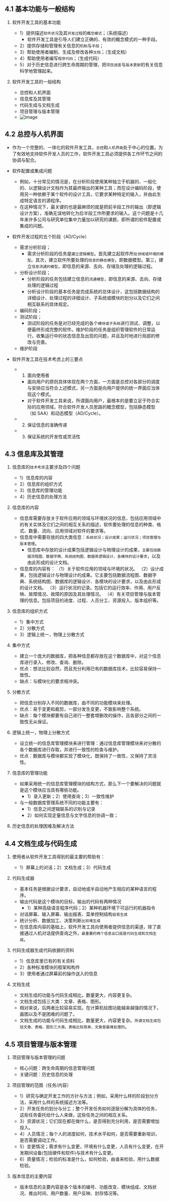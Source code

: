 ## 4.1 基本功能与一般结构

1. 软件开发工具的基本功能

   - 1）提供描述`软件状况`及其`开发过程`的`概念模式`；（系统描述）
     - 软件开发工具是引导人们建立正确的、有效的概念模式的一种手段。
   - 2）提供存储和管理有关信息的`机制`与`手段`；
   - 3）帮助使用者编制、生成及修改各种`文档`；（生成文档）
   - 4）帮助使用者编写`程序代码`；（生成代码）
   - 5）对于历史信息进行跨生命周期的管理，把`项目进度`与`版本更新`的有关信息科学地管理起来。

2. 软件开发工具的一般结构
   - 总控和人机界面
   - 信息库及其管理
   - 代码生成与文档生成
   - 项目管理与版本管理
   - ![image](./assets/img-4.png)

## 4.2 总控与人机界面

- 作为一个完整的、一体化的软件开发工具，`总控`和`人机界面`处于中心的位置。为了有效地支持软件开发人员的工作，软件开发工具必须提供各工作环节之间的协调与配合。

- 软件配置或集成问题

  - 例如，十分常见的情况是，在分析阶段使用某种独立于机器的、一般化的、以逻辑设计文档作为其最终输出的某种工具；而在设计编码阶段，使用另一种依赖于某个软件的设计工具，它要求某种特定的输入，并由此生成特定语言的源程序。
  - 在这种情况下，最关键的也是最麻烦的就是把前半段工作的输出（即逻辑设计方案），准确无误地转化为后半段工作所要求的输入。这个问题是十几年来许多公司与研究单位集中力量加以研究的课题，即所谓的软件配置或集成的问题。

- 软件开发过程的五个阶段（AD/Cycle）

  - 需求分析阶段；
    - 需求分析阶段的任务是`建立逻辑模型`。首先建立起软件所`处领域或环境的模型`。其次，建立软件所要处理的`信息的静态模型`，即数据模型。第三，建立`信息流通的模型`，即信息的来源、去向、存储及处理的逻辑过程。
  - 分析设计阶段；
    - 分析阶段的任务包括建立信息的`流通模型`，即信息的来源、去向、存储处理的逻辑过程
    - 分析设计阶段的基本任务是完成系统的总体设计，这包括数据结构的详细设计、处理过程的详细设计、子系统或模块的划分以及它们之间相互联系的具体规定。
  - 编码阶段；
  - 测试阶段；
    - 测试阶段的任务是对已经完成的各个`模块或子系统`进行测试、调整，以便最终形成完整的软件。维护阶段的任务是组织管理软件的日常运行，收集运行中的状态信息及出现的问题，并且及时地进行局部的修改与完善。
  - 维护阶段

- 软件开发工具在技术考虑上的三要点
  - 1.  面向使用者
    - 面向用户的原则具体体现在两个方面，一方面是总控对各部分的调度与安排应当符合上述模式，另一方面是向用户提供的统一界面应当体现这个模式。
    - 对于软件开发工具来说，所谓面向用户，最根本的是要立足于符合实际的应用领域，符合软件开发人员思路的概念模型，包括静态模型（如 SAA）和动态模型（AD/Cycle）。
  - 2.  保证信息的准确传递
  - 3.  保证系统的开发性或灵活性

## 4.3 信息库及其管理

1. 信息库的`技术考虑`主要涉及四个问题

   - 1）信息库的内容
   - 2）信息库的组织方式
   - 3）信息库的管理功能
   - 4）历史信息的处理方法

2. 信息库的内容

   - 信息库需要存放关于软件应用的领域与环境状况的信息，包括应用领域中的有关实体及它们之间的相互关系的描述，软件要处理的信息的种类、格式、数量、流向、应用领域对软件的要求等。
   - 信息库中需要存放的四大类信息：`系统状况；设计成果；运行状况；项目管理与版本管理`。
     - 信息库中存放的设计成果包括逻辑设计与物理设计的成果，`主要包括数据流程图、数据字典、系统结构图、数据库逻辑设计、各模块的设计要求`，以及由此形成的设计文档。
   - 信息库的内容有：
     （1）关于软件应用的领域与环境的状况。
     （2）设计成果，包括逻辑设计与物理设计的成果。它主要包括数据流程图、数据字典、系统结构图、数据库的逻辑设计、各模块的设计要求，以及由此形成的设计文档。
     （3）运行状况的记录。包括它的运行效率、作用、用户反映、故障情况、故障的原因及其处理情况。
     （4）有关项目管理与版本管理的信息。包括项目的进度、过程、人员分工、资源投入、版本组织等。

3. 信息库的组织方式

   - 1）集中方式
   - 2）分散方式
   - 3）逻辑上统一，物理上分散方式

4. 集中方式

   - 建立一个庞大的数据库，把各种信息都存放在这个数据库中，对这个信息库进行录入、修改、查询、删除。
   - 优点：想法比较自然，而且充分利用已有的数据库技术，比较容易保持一致性。
   - 缺点：与模块化的要求相冲突。

5. 分散方式

   - 把信息分别存入不同的数据库，由不同的功能模块来处理。
   - 优点：易于变更和裁剪，一部分发生变更，不致影响整个系统。
   - 缺点：每个模块都要有自己进行一整套增删改的操作，且各部分之间的一致性无从保证。

6. 逻辑上统一，物理上分散方式

   - 设立统一的信息库管理模块来进行管理：通过信息库管理模块来对分散的各个数据库进行存取，并进行一致性的检查与维护。
   - 优点：数据库与模块都实现了模块化，既保持了一致性，又保持了灵活性。

7. 信息库的管理功能

   - 如果采用统一的信息库管理模块的结构方式，那么下一个要解决的问题就是这个模块应当具有哪些功能。
     - 1）录入更新；2）使用查询；3）一致性维护
   - 与一般数据库管理系统不同的功能主要有：
     - 1）信息之间逻辑联系的识别与记录
     - 2）如何实现定量信息与文字信息的协调一致；

8. 历史信息的处理困难及解决方法

## 4.4 文档生成与代码生成

1. 使用者从软件开发工具得到的最主要的帮助有：

   - 1）屏幕上的对话；2）文档生成；3）代码生成

2. 代码生成器

   - 基本任务是根据设计要求，自动地或半自动地产生相应的某种语言的程序。
   - 输出代码是这个模块的目标，输出的代码有两种情况
     - 1）某种高级语言程序代码；2）某种机器环境下可运行的机器指令
   - 对话屏幕、输入屏幕、输出报表、菜单控制结构`容易生成`
   - 统计分析、数据加工、决策判断`比较难生成`
   - 在信息库内容的基础上，软件开发工具向使用者提供信息的渠道，除了直接通过人机对话提供查询之外，`最重要的两个信息出口就是代码生成和文档生成`。

3. 代码生成器生成代码依据的资料

   - 1）信息库里已有的有关资料
   - 2）各种标准模块的框架和构件
   - 3）使用者通过屏幕前的操作送入的信息

4. 文档生成
   - 文档生成的功能与代码生成相比，数量更大，内容更复杂。
   - 文档生成包括三大类：文章、表格、图形。
   - 相对来说，后两者比较容易实现。在计算机绘图功能越来越强的情况下，画图以及不是困难的问题了。
   - 文档生成的功能与代码生成相比，数量更大，内容更复杂。`所谓文档生成包括文章、表格、图形三大类。表格比较简单，文章是最难处理的`。

## 4.5 项目管理与版本管理

1. 项目管理与版本管理的问题

   - 核心问题：跨生命周期的信息管理问题
   - 关键问题：历史信息的处理

2. 项目管理的范围（任务/内容）

   - 1）研究与确定开发工作的方针与方法；例如，采用什么样的阶段划分方法，采用什么样的系统描述方法等。
   - 2）开发任务的划分与分工；整个开发任务如何逐层分解为具体的任务，这些任务委托给什么人来做，这些任务之间的相互关系。
   - 3）资源状况；它们现在都在做什么，是否得到充分利用，是否需要增加投入。
   - 4）人员情况；每个人的进度如何，技术水平如何，是否需要重新培训，是否需要调动工作。
   - 5）变更情况；需求有什么变更，环境有什么变更，人员有什么变更，在开发期间设备(包括硬件和软件)与技术有什么变更。
   - 6）质量情况；检验的标准是什么，如何检验，由谁来检验，用什么数据检验。

3. 版本信息的主要内容
   - 版本信息的主要内容是各个版本的编号、功能改变、模块组成、文档状况、推出时间、用户数量、用户反映、封存情况等。
